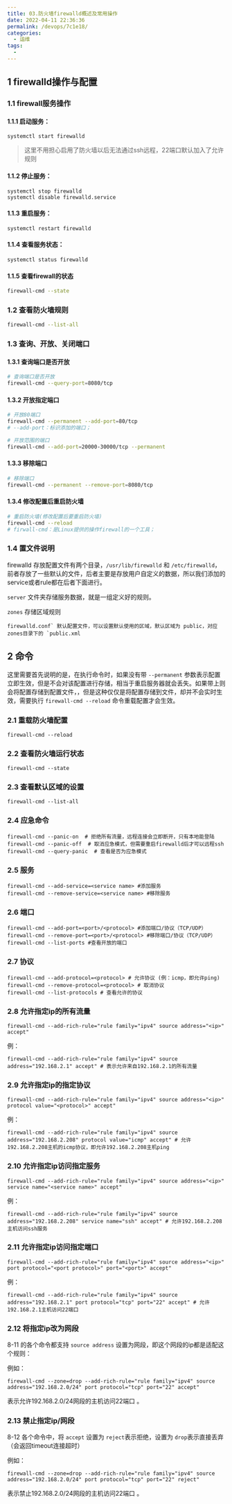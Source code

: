 ```yaml
---
title: 03.防火墙firewalld概述及常用操作
date: 2022-04-11 22:36:36
permalink: /devops/7c1e18/
categories:
  - 运维
tags:
  - 
---
```


## 1 firewalld操作与配置

### 1.1 firewall服务操作

#### 1.1.1 启动服务：

```shell
systemctl start firewalld
```

> 这里不用担心启用了防火墙以后无法通过ssh远程，22端口默认加入了允许规则

#### 1.1.2 停止服务：

```shell
systemctl stop firewalld
systemctl disable firewalld.service
```

#### 1.1.3 重启服务：

```shell
systemctl restart firewalld
```

#### 1.1.4 查看服务状态：

```shell
systemctl status firewalld
```

#### 1.1.5 查看firewall的状态

```bash
firewall-cmd --state
```

### 1.2 查看防火墙规则

```bash
firewall-cmd --list-all
```

### 1.3 查询、开放、关闭端口

#### 1.3.1 查询端口是否开放

```bash
# 查询端口是否开放
firewall-cmd --query-port=8080/tcp
```

#### 1.3.2 开放指定端口

```bash
# 开放80端口
firewall-cmd --permanent --add-port=80/tcp
# --add-port：标识添加的端口；

# 开放范围的端口
firewall-cmd --add-port=20000-30000/tcp --permanent
```

#### 1.3.3 移除端口

```bash
# 移除端口
firewall-cmd --permanent --remove-port=8080/tcp
```

#### 1.3.4 修改配置后重启防火墙

```bash
# 重启防火墙(修改配置后要重启防火墙)
firewall-cmd --reload
# firwall-cmd：是Linux提供的操作firewall的一个工具；
```

### 1.4 置文件说明

firewalld 存放配置文件有两个目录，`/usr/lib/firewalld` 和 `/etc/firewalld`，前者存放了一些默认的文件，后者主要是存放用户自定义的数据，所以我们添加的service或者rule都在后者下面进行。

`server` 文件夹存储服务数据，就是一组定义好的规则。

`zones` 存储区域规则

```
firewalld.conf` 默认配置文件，可以设置默认使用的区域，默认区域为 public，对应 zones目录下的 `public.xml
```

## 2 命令

这里需要首先说明的是，在执行命令时，如果没有带 `--permanent` 参数表示配置立即生效，但是不会对该配置进行存储，相当于重启服务器就会丢失。如果带上则会将配置存储到配置文件，，但是这种仅仅是将配置存储到文件，却并不会实时生效，需要执行 `firewall-cmd --reload` 命令重载配置才会生效。

### 2.1 重载防火墙配置

```shell
firewall-cmd --reload
```

### 2.2 查看防火墙运行状态

```shell
firewall-cmd --state
```

### 2.3 查看默认区域的设置

```shell
firewall-cmd --list-all
```

### 2.4 应急命令

```shell
firewall-cmd --panic-on  # 拒绝所有流量，远程连接会立即断开，只有本地能登陆
firewall-cmd --panic-off  # 取消应急模式，但需要重启firewalld后才可以远程ssh
firewall-cmd --query-panic  # 查看是否为应急模式
```

### 2.5 服务

```shell
firewall-cmd --add-service=<service name> #添加服务
firewall-cmd --remove-service=<service name> #移除服务
```

### 2.6 端口

```shell
firewall-cmd --add-port=<port>/<protocol> #添加端口/协议（TCP/UDP）
firewall-cmd --remove-port=<port>/<protocol> #移除端口/协议（TCP/UDP）
firewall-cmd --list-ports #查看开放的端口
```

### 2.7 协议

```shell
firewall-cmd --add-protocol=<protocol> # 允许协议 (例：icmp，即允许ping)
firewall-cmd --remove-protocol=<protocol> # 取消协议
firewall-cmd --list-protocols # 查看允许的协议
```

### 2.8 允许指定ip的所有流量

```shell
firewall-cmd --add-rich-rule="rule family="ipv4" source address="<ip>" accept"
```

例：

```shell
firewall-cmd --add-rich-rule="rule family="ipv4" source address="192.168.2.1" accept" # 表示允许来自192.168.2.1的所有流量
```

### 2.9 允许指定ip的指定协议

```shell
firewall-cmd --add-rich-rule="rule family="ipv4" source address="<ip>" protocol value="<protocol>" accept"
```

例：

```shell
firewall-cmd --add-rich-rule="rule family="ipv4" source address="192.168.2.208" protocol value="icmp" accept" # 允许192.168.2.208主机的icmp协议，即允许192.168.2.208主机ping
```

### 2.10 允许指定ip访问指定服务

```shell
firewall-cmd --add-rich-rule="rule family="ipv4" source address="<ip>" service name="<service name>" accept"
```

例：

```shell
firewall-cmd --add-rich-rule="rule family="ipv4" source address="192.168.2.208" service name="ssh" accept" # 允许192.168.2.208主机访问ssh服务
```

### 2.11 允许指定ip访问指定端口

```shell
firewall-cmd --add-rich-rule="rule family="ipv4" source address="<ip>" port protocol="<port protocol>" port="<port>" accept"
```

例：

```shell
firewall-cmd --add-rich-rule="rule family="ipv4" source address="192.168.2.1" port protocol="tcp" port="22" accept" # 允许192.168.2.1主机访问22端口
```

### 2.12 将指定ip改为网段

8-11 的各个命令都支持 `source address` 设置为网段，即这个网段的ip都是适配这个规则：

例如：

```shell
firewall-cmd --zone=drop --add-rich-rule="rule family="ipv4" source address="192.168.2.0/24" port protocol="tcp" port="22" accept"
```

表示允许192.168.2.0/24网段的主机访问22端口 。

### 2.13 禁止指定ip/网段

8-12 各个命令中，将 `accept` 设置为 `reject`表示拒绝，设置为 `drop`表示直接丢弃（会返回timeout连接超时）

例如：

```shell
firewall-cmd --zone=drop --add-rich-rule="rule family="ipv4" source address="192.168.2.0/24" port protocol="tcp" port="22" reject"
```

表示禁止192.168.2.0/24网段的主机访问22端口 。